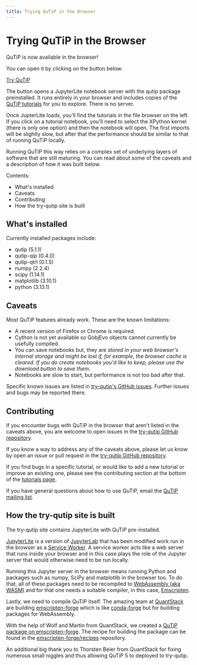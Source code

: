 ```yaml
---
title: Trying QuTiP in the Browser
---
```


# Trying QuTiP in the Browser

QuTiP is now available in the browser!

You can open it by clicking on the button below:

<a class="btn btn-primary" href="/try-qutip/" role="button">Try QuTiP</a>

The button opens a JupyterLite notebook server with the qutip package
preinstalled. It runs entirely in your browser and includes copies of the
<a href="/qutip-tutorials/">QuTiP tutorials</a> for you to explore. There is
no server.

Once JupterLite loads, you'll find the tutorials in the file browser on
the left. If you click on a tutorial notebook, you'll need to select the
XPython kernel (there is only one option) and then the notebook will open.
The first imports will be slightly slow, but after that the performance
should be similar to that of running QuTiP locally.

<div class="alert alert-warning" role="alert">
Running QuTiP this way relies on a complex set of underlying layers of
software that are still maturing. You can read about some of the
caveats and a description of how it was built below.
</div>

Contents:

 - What's installed
 - Caveats
 - Contributing
 - How the try-qutip site is built


## What's installed

Currently installed packages include:

 - qutip (5.1.1)
 - qutip-qip (0.4.0)
 - qutip-qtrl (0.1.5)
 - numpy (2.2.4)
 - scipy (1.14.1)
 - matplotlib (3.10.1)
 - python (3.13.1)


## Caveats

Most QuTiP features already work. These are the known limitations:

 - A recent version of Firefox or Chrome is required.
 - Cython is not yet available so QobjEvo objects cannot currently
   be usefully compiled.
 - You can save notebooks but, they are <em>stored in your web browser's
   internal storage and might be lost if, for example, the browser cache
   is cleared. If you do create notebooks you'd like to keep, please
   use the download button to save them.</em>
 - Notebooks are slow to start, but performance is not too bad after that.

Specific known issues are listed in [try-qutip's GitHub issues](https://github.com/qutip/try-qutip/issues/).
Further issues and bugs may be reported there.


## Contributing

If you encounter bugs with QuTiP in the browser that aren't listed in the
caveats above, you are welcome to open issues in the
[try-qutip GitHub repository](https://github.com/qutip/try-qutip/).

If you know a way to address any of the caveats above, please let us
know by open an issue or pull request in the
[try-qutip GitHub repository](https://github.com/qutip/try-qutip/).

If you find bugs in a specific tutorial, or would like to add a new tutorial
or improve an existing one, please see the contributing section at the bottom
of the [tutorials page](/qutip-tutorials/).

If you have general questions about how to use QuTiP, email the
[QuTiP mailing list](https://groups.google.com/group/qutip).


## How the try-qutip site is built

The try-qutip site contains JupyterLite with QuTiP pre-installed.

[JupyterLite](https://github.com/jupyterlite/jupyterlite) is a
version of [JupyterLab](https://github.com/jupyterlab/jupyterlab)
that has been modified work run in the browser as a
[Service Worker](https://developer.mozilla.org/en-US/docs/Web/API/Service_Worker_API).
A service worker acts like a web server that runs inside your browser and in this
case plays the role of the Jupyter server that would otherwise need to be run locally.

Running this Jupyter server in the browser means running Python and packages
such as numpy, SciPy and matplotlib in the browser too. To do that, all
of these packages need to be recompiled to
[WebAssembly (aka WASM)](https://webassembly.org/) and for
that one needs a suitable compiler, in this case,
[Emscripten](https://emscripten.org).

Lastly, we need to compile QuTiP itself. The amazing team at
[QuantStack](https://quantstack.net/) are building
[emscripten-forge](https://beta.mamba.pm/channels/emscripten-forge/packages/?tab=packages)
which is like [conda-forge](https://conda-forge.org/) but for building packages
for WebAssembly.

With the help of Wolf and Martin from QuantStack, we created a
[QuTiP package on emscripten-forge](https://beta.mamba.pm/channels/emscripten-forge/packages/qutip).
The recipe for building the package can be found in the
[emscripten-forge/recipes](https://github.com/emscripten-forge/recipes) repository.

An additional big thank you to Thorsten Beier from QuantStack for fixing
numerous small niggles and thus allowing QuTiP 5 to deployed to try-qutip.
